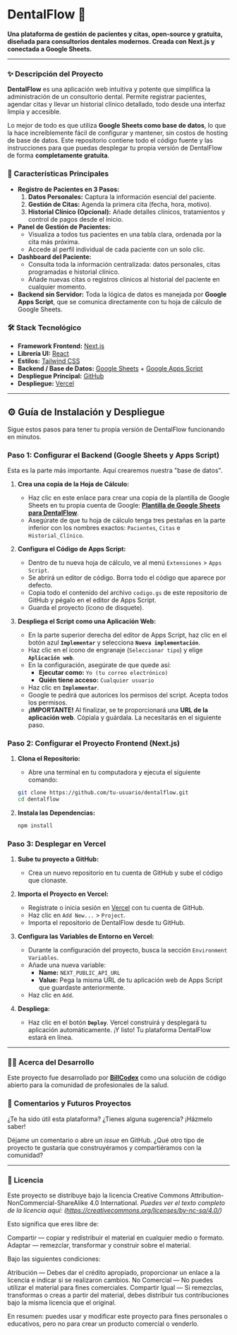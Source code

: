 # DentalFlow 🦷

**Una plataforma de gestión de pacientes y citas, open-source y gratuita, diseñada para consultorios dentales modernos. Creada con Next.js y conectada a Google Sheets.**

---

### ✨ Descripción del Proyecto

**DentalFlow** es una aplicación web intuitiva y potente que simplifica la administración de un consultorio dental. Permite registrar pacientes, agendar citas y llevar un historial clínico detallado, todo desde una interfaz limpia y accesible.

Lo mejor de todo es que utiliza **Google Sheets como base de datos**, lo que la hace increíblemente fácil de configurar y mantener, sin costos de hosting de base de datos. Este repositorio contiene todo el código fuente y las instrucciones para que puedas desplegar tu propia versión de DentalFlow de forma **completamente gratuita**.

### 🚀 Características Principales

*   **Registro de Pacientes en 3 Pasos:**
    1.  **Datos Personales:** Captura la información esencial del paciente.
    2.  **Gestión de Citas:** Agenda la primera cita (fecha, hora, motivo).
    3.  **Historial Clínico (Opcional):** Añade detalles clínicos, tratamientos y control de pagos desde el inicio.
*   **Panel de Gestión de Pacientes:**
    *   Visualiza a todos tus pacientes en una tabla clara, ordenada por la cita más próxima.
    *   Accede al perfil individual de cada paciente con un solo clic.
*   **Dashboard del Paciente:**
    *   Consulta toda la información centralizada: datos personales, citas programadas e historial clínico.
    *   Añade nuevas citas o registros clínicos al historial del paciente en cualquier momento.
*   **Backend sin Servidor:** Toda la lógica de datos es manejada por **Google Apps Script**, que se comunica directamente con tu hoja de cálculo de Google Sheets.

### 🛠️ Stack Tecnológico

*   **Framework Frontend:** [Next.js](https://nextjs.org/)
*   **Librería UI:** [React](https://reactjs.org/)
*   **Estilos:** [Tailwind CSS](https://tailwindcss.com/)
*   **Backend / Base de Datos:** [Google Sheets](https://www.google.com/sheets/about/) + [Google Apps Script](https://developers.google.com/apps-script)
*   **Despliegue Principal:** [GitHub](https://github.com/)
*   **Despliegue:** [Vercel](https://vercel.com/)

---

## ⚙️ Guía de Instalación y Despliegue

Sigue estos pasos para tener tu propia versión de DentalFlow funcionando en minutos.

### **Paso 1: Configurar el Backend (Google Sheets y Apps Script)**

Esta es la parte más importante. Aquí crearemos nuestra "base de datos".

1.  **Crea una copia de la Hoja de Cálculo:**
    *   Haz clic en este enlace para crear una copia de la plantilla de Google Sheets en tu propia cuenta de Google:
        **[Plantilla de Google Sheets para DentalFlow](https://docs.google.com/spreadsheets/d/1pxNI3c3bJX7PALvEI7Ul8jxt8QnBxgIn1IPI3q84N-4/edit?usp=sharing)**.
    *   Asegúrate de que tu hoja de cálculo tenga tres pestañas en la parte inferior con los nombres exactos: `Pacientes`, `Citas` e `Historial_Clínico`.

2.  **Configura el Código de Apps Script:**
    *   Dentro de tu nueva hoja de cálculo, ve al menú `Extensiones` > `Apps Script`.
    *   Se abrirá un editor de código. Borra todo el código que aparece por defecto.
    *   Copia todo el contenido del archivo `codigo.gs` de este repositorio de GitHub y pégalo en el editor de Apps Script.
    *   Guarda el proyecto (ícono de disquete).

3.  **Despliega el Script como una Aplicación Web:**
    *   En la parte superior derecha del editor de Apps Script, haz clic en el botón azul **`Implementar`** y selecciona **`Nueva implementación`**.
    *   Haz clic en el ícono de engranaje (`Seleccionar tipo`) y elige **`Aplicación web`**.
    *   En la configuración, asegúrate de que quede así:
        *   **Ejecutar como:** `Yo (tu correo electrónico)`
        *   **Quién tiene acceso:** `Cualquier usuario`
    *   Haz clic en **`Implementar`**.
    *   Google te pedirá que autorices los permisos del script. Acepta todos los permisos.
    *   **¡IMPORTANTE!** Al finalizar, se te proporcionará una **URL de la aplicación web**. Cópiala y guárdala. La necesitarás en el siguiente paso.

### **Paso 2: Configurar el Proyecto Frontend (Next.js)**

1.  **Clona el Repositorio:**
    *   Abre una terminal en tu computadora y ejecuta el siguiente comando:
      ```bash
      git clone https://github.com/tu-usuario/dentalflow.git
      cd dentalflow
      ```

2.  **Instala las Dependencias:**
    ```bash
    npm install
    ```

### **Paso 3: Desplegar en Vercel**

1.  **Sube tu proyecto a GitHub:**
    *   Crea un nuevo repositorio en tu cuenta de GitHub y sube el código que clonaste.

2.  **Importa el Proyecto en Vercel:**
    *   Regístrate o inicia sesión en [Vercel](https://vercel.com/) con tu cuenta de GitHub.
    *   Haz clic en `Add New...` > `Project`.
    *   Importa el repositorio de DentalFlow desde tu GitHub.

3.  **Configura las Variables de Entorno en Vercel:**
    *   Durante la configuración del proyecto, busca la sección `Environment Variables`.
    *   Añade una nueva variable:
        *   **Name:** `NEXT_PUBLIC_API_URL`
        *   **Value:** Pega la misma URL de tu aplicación web de Apps Script que guardaste anteriormente.
    *   Haz clic en `Add`.

4.  **Despliega:**
    *   Haz clic en el botón **`Deploy`**. Vercel construirá y desplegará tu aplicación automáticamente. ¡Y listo! Tu plataforma DentalFlow estará en línea.

---

### 👨‍💻 Acerca del Desarrollo

Este proyecto fue desarrollado por **[BillCodex](https://www.billcodex.com)** como una solución de código abierto para la comunidad de profesionales de la salud.

### 💬 Comentarios y Futuros Proyectos

¿Te ha sido útil esta plataforma? ¿Tienes alguna sugerencia? ¡Házmelo saber!

Déjame un comentario o abre un *issue* en GitHub. ¿Qué otro tipo de proyecto te gustaría que construyéramos y compartiéramos con la comunidad?

---

### 📄 Licencia

Este proyecto se distribuye bajo la licencia Creative Commons Attribution-NonCommercial-ShareAlike 4.0 International.
*Puedes ver el texto completo de la licencia aquí: (https://creativecommons.org/licenses/by-nc-sa/4.0/)*

Esto significa que eres libre de:

Compartir — copiar y redistribuir el material en cualquier medio o formato.
Adaptar — remezclar, transformar y construir sobre el material.

Bajo las siguientes condiciones:

Atribución — Debes dar el crédito apropiado, proporcionar un enlace a la licencia e indicar si se realizaron cambios.
No Comercial — No puedes utilizar el material para fines comerciales.
Compartir Igual — Si remezclas, transformas o creas a partir del material, debes distribuir tus contribuciones bajo la misma licencia que el original.

En resumen: puedes usar y modificar este proyecto para fines personales o educativos, pero no para crear un producto comercial o venderlo.
